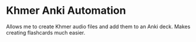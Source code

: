 # Khmer Anki Automation

Allows me to create Khmer audio files and add them to an Anki deck. Makes creating flashcards much easier.